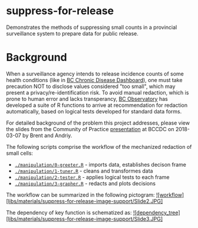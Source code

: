 # suppress-for-release

Demonstrates the methods of suppressing small counts in a provincial surveillance system to prepare data for public release.

# Background

When a surveillance agency intends to release incidence counts of some health conditions (like in [BC Chronic Disease Dashboard][dashboard]), one must take precaution NOT to disclose values considered "too small", which may present a privacy/re-identification risk. To avoid manual redaction, which is prone to human error and lacks transperancy, [BC Observatory][observatory] has developed a suite of R functions to arrive at recommendation for redaction automatically, based on logical tests developed for standard data forms.

For detailed background of the problem this project addresses, please view the slides from the Community of Practice [presentation][cop-presentation] at BCCDC on 2018-03-07 by Brent and Andriy. 

The following scripts comprise the workflow of the mechanized redaction of small cells:

- [`./manipulation/0-greeter.R`][greeter] - imports data, establishes decison frame
- [`./manipulation/1-tuner.R`][tuner] - cleans and transformes data
- [`./manipulation/2-tester.R`][tester] - applies logical tests to each frame
- [`./manipulation/3-grapher.R`][grapher] - redacts and plots decisions

The workflow can be summarized in the following pictogram:
[![workflow][libs/materials/suppress-for-release-image-support/Slide2.JPG]][workflow]

The dependency of key function is schematized as:
[![dependency_tree][libs/materials/suppress-for-release-image-support/Slide3.JPG]][dependency_tree]


[cop-presentation]:https://rawgit.com/IHACRU/suppress-for-release/master/libs/materials/community-of-practice-2018-03-07.pdf

[greeter]:https://github.com/IHACRU/suppress-for-release/blob/master/manipulation/0-greeter.R
[tuner]:https://github.com/IHACRU/suppress-for-release/blob/master/manipulation/1-tuner.R
[tester]:https://github.com/IHACRU/suppress-for-release/blob/master/manipulation/2-tester.R
[grapher]:https://github.com/IHACRU/suppress-for-release/blob/master/manipulation/3-grapher.R

[workflow]:https://raw.githubusercontent.com/IHACRU/suppress-for-release/master/libs/materials/suppress-for-release-image-support/Slide2.JPG

[dependency_tree]:[workflow]:https://raw.githubusercontent.com/IHACRU/suppress-for-release/master/libs/materials/suppress-for-release-image-support/Slide3.JPG

[observatory]:http://www.bccdc.ca/our-services/programs/bc-observatory-for-pop-public-health

[dashboard]:http://www.bccdc.ca/health-info/disease-system-statistics/chronic-disease-dashboard